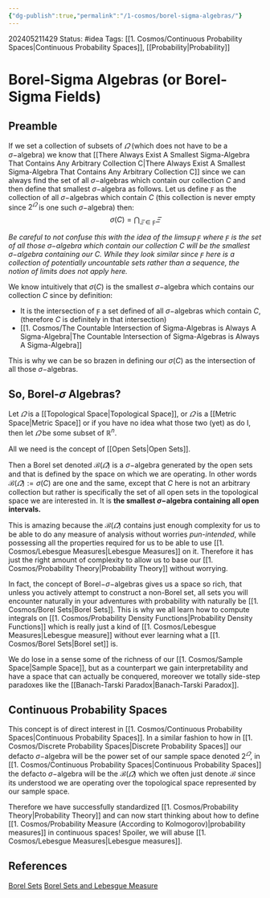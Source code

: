 ```yaml
---
{"dg-publish":true,"permalink":"/1-cosmos/borel-sigma-algebras/"}
---
```


 202405211429
Status: #idea
Tags: [[1. Cosmos/Continuous Probability Spaces\|Continuous Probability Spaces]], [[Probability\|Probability]]
# Borel-Sigma Algebras (or Borel-Sigma Fields)
## Preamble
If we set a collection of subsets of $\varOmega$ (which does not have to be a $\sigma-$algebra) we know that [[There Always Exist A Smallest Sigma-Algebra That Contains Any Arbitrary Collection C\|There Always Exist A Smallest Sigma-Algebra That Contains Any Arbitrary Collection C]] since we can always find the set of all $\sigma-$algebras which contain our collection $C$ and then define that smallest $\sigma-$algebra as follows. Let us define $\digamma$ as the collection of all $\sigma-$algebras which contain $C$ (this collection is never empty since $2^\varOmega$ is one such $\sigma-$algebra) then:
$$
\sigma(C) = \bigcap_{\varXi\in\digamma} \varXi
$$

*Be careful to not confuse this with the idea of the $\limsup \digamma$ where $\digamma$ is the set of all those $\sigma-$algebra which contain our collection $C$ will be the smallest $\sigma-$algebra containing our $C$. While they look similar since $\digamma$ here is a collection of potentially uncountable sets rather than a sequence, the notion of limits does not apply here.*

We know intuitively that $\sigma(C)$ is the smallest $\sigma-$algebra which contains our collection $C$ since by definition:
- It is the intersection of $\digamma$ a set defined of all $\sigma-$algebras which contain $C$, (therefore $C$ is definitely in that intersection)
- [[1. Cosmos/The Countable Intersection of Sigma-Algebras is Always A Sigma-Algebra\|The Countable Intersection of Sigma-Algebras is Always A Sigma-Algebra]]

This is why we can be so brazen in defining our $\sigma(C)$ as the intersection of all those $\sigma-$algebras.

## So, Borel-$\sigma$ Algebras?
Let $\varOmega$ is a [[Topological Space\|Topological Space]], or $\varOmega$ is a [[Metric Space\|Metric Space]] or if you have no idea what those two (yet) as do I, then let $\varOmega$ be some subset of $\mathbb R^n$.

All we need is the concept of [[Open Sets\|Open Sets]].

Then a Borel set denoted $\mathscr B(\varOmega)$ is a $\sigma-$algebra generated by the open sets and that is defined by the space on which we are operating. In other words $\mathscr B(\varOmega) := \sigma(C)$ are one and the same, except that $C$ here is not an arbitrary collection but rather is specifically the set of all open sets in the topological space we are interested in. It is **the smallest $\sigma-$algebra containing all open intervals.** 

This is amazing because the $\mathscr B(\varOmega)$ contains just enough complexity for us to be able to do any measure of analysis without worries *pun-intended*, while possessing all the properties required for us to be able to use [[1. Cosmos/Lebesgue Measures\|Lebesgue Measures]] on it. Therefore it has just the right amount of complexity to allow us to base our [[1. Cosmos/Probability Theory\|Probability Theory]] without worrying.

In fact, the concept of Borel$-\sigma-$algebras gives us a space so rich, that unless you actively attempt to construct a non-Borel set, all sets you will encounter naturally in your adventures with probability with naturally be [[1. Cosmos/Borel Sets\|Borel Sets]]. This is why we all learn how to compute integrals on [[1. Cosmos/Probability Density Functions\|Probability Density Functions]] which is really just a kind of [[1. Cosmos/Lebesgue Measures\|Lebesgue measure]] without ever learning what a [[1. Cosmos/Borel Sets\|Borel set]] is. 

We do lose in a sense some of the richness of our [[1. Cosmos/Sample Space\|Sample Space]], but as a counterpart we gain interpretability and have a space that can actually be conquered, moreover we totally side-step paradoxes like the [[Banach-Tarski Paradox\|Banach-Tarski Paradox]].

## Continuous Probability Spaces
This concept is of direct interest in [[1. Cosmos/Continuous Probability Spaces\|Continuous Probability Spaces]]. In a similar fashion to how in [[1. Cosmos/Discrete Probability Spaces\|Discrete Probability Spaces]] our defacto $\sigma-$algebra will be the power set of our sample space denoted $2^\varOmega$, in [[1. Cosmos/Continuous Probability Spaces\|Continuous Probability Spaces]] the defacto $\sigma-$algebra will be the $\mathscr B(\varOmega$) which we often just denote $\mathscr B$ since its understood we are operating over the topological space represented by our sample space.

Therefore we have successfully standardized [[1. Cosmos/Probability Theory\|Probability Theory]] and can now start thinking about how to define [[1. Cosmos/Probability Measure (According to Kolmogorov)\|probability measures]] in continuous spaces! Spoiler, we will abuse [[1. Cosmos/Lebesgue Measures\|Lebesgue measures]].


## References
[Borel Sets](https://www.youtube.com/watch?v=z5m6HXKx0Wo)
[Borel Sets and Lebesgue Measure](https://www.youtube.com/watch?v=z7-OerO97Cs&list=PLbMVogVj5nJQqGHrpAloTec_lOKsG-foc&index=9)